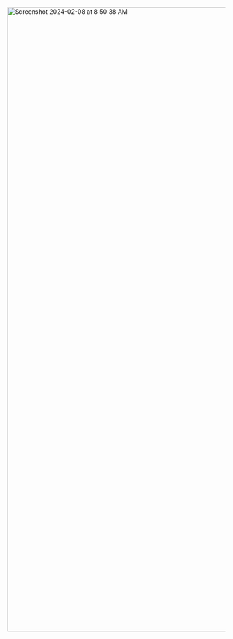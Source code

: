 <img width="1440" alt="Screenshot 2024-02-08 at 8 50 38 AM" src="https://github.com/BASAMAJAYKUMAR/prime-clone/assets/143103108/7259ea94-d306-4bee-b54a-81c9c2baaa21">
